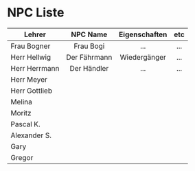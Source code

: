 # NPC Liste

| Lehrer        | NPC Name      | Eigenschaften  | etc |
| ------------- |:-------------:|:---------------:|:-------------:|
| Frau Bogner   | Frau Bogi     | ...       | ...    |
| Herr Hellwig  | Der Fährmann  | Wiedergänger    | ...     |
| Herr Herrmann | Der Händler   | ...       | ...    |
| Herr Meyer    |
| Herr Gottlieb |
| Melina        |
| Moritz        |
| Pascal K.     |
| Alexander S.  |
| Gary          |
| Gregor        |
